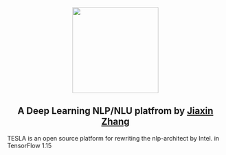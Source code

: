 <p align="center">
  <br>
  <image src="https://raw.githubusercontent.com/KnightZhang625/TESLA/master/image/logo.jpg" width="200"/>
  <br>
<p>

<h2 align="center">
A Deep Learning NLP/NLU platfrom by <a href="https://cn.linkedin.com/in/jiaxin-zhang-a96a97bb/en-us">Jiaxin Zhang</a>
</h2>

TESLA is an open source platform for rewriting the nlp-architect by Intel. in TensorFlow 1.15